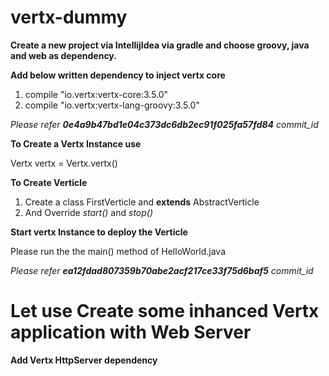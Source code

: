 # vertx-dummy
**Create a new project via IntellijIdea via gradle and choose groovy, java and web as dependency.**

**Add below written dependency to inject vertx core**
1. compile "io.vertx:vertx-core:3.5.0"
2. compile "io.vertx:vertx-lang-groovy:3.5.0"

*Please refer **0e4a9b47bd1e04c373dc6db2ec91f025fa57fd84** commit_id*

**To Create a Vertx Instance use**

Vertx vertx = Vertx.vertx()

**To Create Verticle**
1. Create a class FirstVerticle and **extends** AbstractVerticle
2. And Override *start()* and *stop()*

**Start vertx Instance to deploy the Verticle**

Please run the the main() method of HelloWorld.java

*Please refer **ea12fdad807359b70abe2acf217ce33f75d6baf5** commit_id*

# Let use Create some inhanced Vertx application with Web Server

**Add Vertx HttpServer dependency**

